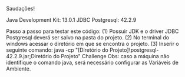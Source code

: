Saudações!

Java Development Kit: 13.0.1
JDBC Postgresql: 42.2.9

Passo a passo para testar este código:
(1) Possuir JDK e o driver JDBC Postgresql deverá ser salvo na pasta do projeto.
(2) No terminal do windows acessar o diretório em que se encontra o projeto.
(3) Inserir o seguinte comando: java -cp "[Diretório do Projeto]\postgresql-42.2.9.jar;Diretório do Projeto" Challenge
Obs: caso a máquina não identifique o comando java, será necessário configurar as Variáveis de Ambiente.
